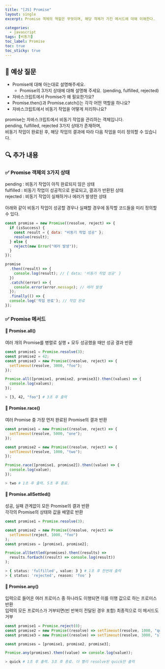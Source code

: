 ```yaml
---
title: "[JS] Promise"
layout: single
excerpt: Promise 객체의 역할은 무엇이며, 해당 객체가 가진 메서드에 대해 이해한다.

categories:
  - javascript
tags: [비동기]
toc_label: Promise
toc: true
toc_sticky: true
---
```


## 💭 예상 질문

- Promise에 대해 아는대로 설명해주세요.
  - Promise의 3가지 상태에 대해 설명해 주세요. (pending, fulfilled, rejected)
- 자바스크립트에서 Promise가 왜 필요한가요?
- Promise.then()과 Promise.catch()는 각각 어떤 역할을 하나요?
- 자바스크립트에서 비동기 작업을 어떻게 처리하나요?

<div class="red-box">
    <div>promise는 자바스크립트에서 비동기 작업을 관리하는 객체입니다.</div>
    <div><span class="highlight">pending</span>, <span class="highlight">fulfilled</span>, <span class="highlight">rejected</span> 3가지 상태가 존재하며,</div>
    <div>비동기 작업이 완료된 후, 해당 작업의 결과에 따라 다음 작업을 미리 정의할 수 있습니다.</div>
</div>

## 🔍 추가 내용

### ✅ Promise 객체의 3가지 상태

<div><span class="highlight">pending</span> : 비동기 작업이 아직 완료되지 않은 상태</div>
<div><span class="highlight">fulfilled</span> : 비동기 작업이 성공적으로 완료되고, 결과가 반환된 상태</div>
<div><span class="highlight">rejected</span> : 비동기 작업이 실패하거나 에러가 발생한 상태</div>
<br />
아래와 같이 비동기 작업이 성공할 경우나 실패할 경우에 동작할 코드들을 미리 정의할 수 있다.

```js
const promise = new Promise((resolve, reject) => {
  if (isSuccess) {
    const result = { data: "비동기 작업 성공" };
    resolve(result);
  } else {
    reject(new Error("에러 발생"));
  }
});

promise
  .then((result) => {
    console.log(result); // { data: '비동기 작업 성공' }
  })
  .catch((error) => {
    console.error(error.message); // 에러 발생
  });
  .finally(() => {
  console.log('작업 완료'); // 작업 완료
});
```

### ✅ Promise 메서드

#### 🚨 Promise.all()

여러 개의 Promise를 <span class="highlight">병렬</span>로 실행 + <span class="mark">모두 성공했을 때만</span> 성공 결과 반환

```js
const promise1 = Promise.resolve(3);
const promise2 = 42;
const promise3 = new Promise((resolve, reject) => {
  setTimeout(resolve, 3000, "foo");
});

Promise.all([promise1, promise2, promise3]).then((values) => {
  console.log(values);
});
```

```bash
> [3, 42, "foo"] # 3초 후 출력
```

#### 🚨 Promise.race()

여러 Promise 중 <span class="mark">가장 먼저 완료</span>된 Promise의 결과 반환

```js
const promise1 = new Promise((resolve, reject) => {
  setTimeout(resolve, 5000, "one");
});

const promise2 = new Promise((resolve, reject) => {
  setTimeout(resolve, 1000, "two");
});

Promise.race([promise1, promise2]).then((value) => {
  console.log(value);
});
```

```bash
> two # 1초 후 출력. 5초 후 종료.
```

#### 🚨 Promise.allSettled()

<div>성공, 실패 관계없이 <span class="mark">모든 Promise</span>의 결과 반환</div>
<div>각각의 Promise의 상태와 값을 배열로 반환</div>

```js
const promise1 = Promise.resolve(3);

const promise2 = new Promise((resolve, reject) =>
  setTimeout(reject, 1000, "foo")
);
const promises = [promise1, promise2];

Promise.allSettled(promises).then((results) =>
  results.forEach((result) => console.log(result))
);
```

```bash
> { status: 'fulfilled', value: 3 } # 1초 후 한번에 출력
> { status: 'rejected', reason: 'foo' }
```

#### 🚨 Promise.any()

<div>입력으로 들어온 <span class="mark">여러 프로미스 중 하나라도 이행</span>되면 이를 이행 값으로 하는 프로미스 반환</div>
<div>입력의 모든 프로미스가 거부되면(빈 반복이 전달된 경우 포함) 최종적으로 이 메서드도 거부</div>

```js
const promise1 = Promise.reject(0);
const promise2 = new Promise((resolve) => setTimeout(resolve, 1000, "quick"));
const promise3 = new Promise((resolve) => setTimeout(resolve, 3000, "slow"));

const promises = [promise1, promise2, promise3];

Promise.any(promises).then((value) => console.log(value));
```

```bash
> quick # 1초 후 출력. 3초 후 종료. 더 빨리 resolve된 quick만 출력
```
